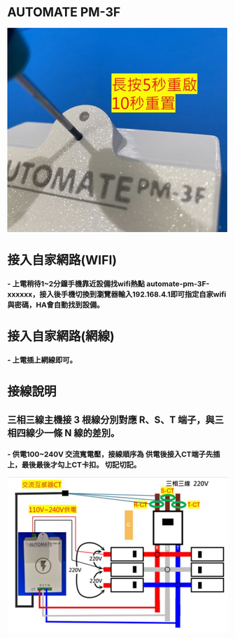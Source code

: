 # AUTOMATE PM-3F
![Mosquitto_broker](/PM_3F/image/3F-2-1.JPG)
# 接入自家網路(WIFI)
### -  上電稍待1~2分鐘手機靠近設備找wifi熱點 automate-pm-3F-xxxxxx，接入後手機切換到瀏覽器輸入192.168.4.1即可指定自家wifi與密碼，HA會自動找到設備。
# 接入自家網路(網線)
### -  上電插上網線即可。
# 接線說明
## 三相三線主機接 3 根線分別對應 R、S、T 端子，與三相四線少一條 N 線的差別。
### - 供電100~240V 交流寬電壓，接線順序為 供電後接入CT端子先插上，最後最後才勾上CT卡扣。 切記切記。
![Mosquitto_broker](/PM_3F/image/3F-2-.JPG)

